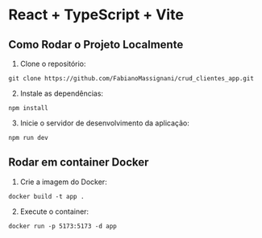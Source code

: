 # React + TypeScript + Vite

## Como Rodar o Projeto Localmente

1. Clone o repositório:

```
git clone https://github.com/FabianoMassignani/crud_clientes_app.git

```

2. Instale as dependências:

```
npm install

```

3. Inicie o servidor de desenvolvimento da aplicação:

```
npm run dev

```

## Rodar em container Docker

1. Crie a imagem do Docker:

```
docker build -t app .
```

2. Execute o container:

```
docker run -p 5173:5173 -d app
```